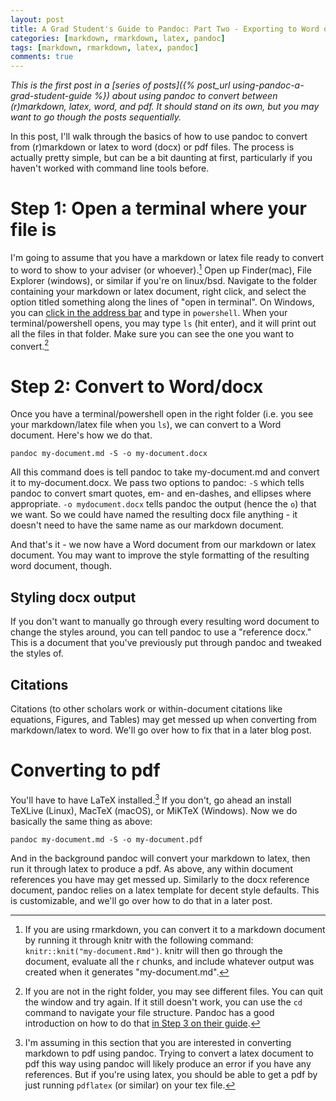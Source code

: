 ```yaml
---
layout: post
title: A Grad Student's Guide to Pandoc: Part Two - Exporting to Word or PDF
categories: [markdown, rmarkdown, latex, pandoc]
tags: [markdown, rmarkdown, latex, pandoc]
comments: true
---
```


*This is the first post in a [series of posts]({% post_url using-pandoc-a-grad-student-guide %}) about using pandoc to convert between (r)markdown, latex, word, and pdf. It should stand on its own, but you may want to go though the posts sequentially.*

In this post, I'll walk through the basics of how to use pandoc to convert from (r)markdown or latex to word (docx) or pdf files. The process is actually pretty simple, but can be a bit daunting at first, particularly if you haven't worked with command line tools before. 

# Step 1: Open a terminal where your file is

I'm going to assume that you have a markdown or latex file ready to convert to word to show to your adviser (or whoever).[^1] Open up Finder(mac), File Explorer (windows), or similar if you're on linux/bsd. Navigate to the folder containing your markdown or latex document, right click, and select the option titled something along the lines of "open in terminal". On Windows, you can [click in the address bar](http://stackoverflow.com/a/6599296/4190459)  and type in `powershell`. When your terminal/powershell opens, you may type `ls` (hit enter), and it will print out all the files in that folder. Make sure you can see the one you want to convert.[^2] 

# Step 2: Convert to Word/docx 

Once you have a terminal/powershell open in the right folder (i.e. you see your markdown/latex file when you `ls`), we can convert to a Word document. Here's how we do that. 

```
pandoc my-document.md -S -o my-document.docx
```

All this command does is tell pandoc to take my-document.md and convert it to my-document.docx. We pass two options to pandoc: `-S` which tells pandoc to convert smart quotes, em- and en-dashes, and ellipses where appropriate. `-o mydocument.docx` tells pandoc the output (hence the `o`) that we want. So we could have named the resulting docx file anything - it doesn't need to have the same name as our markdown document.

And that's it - we now have a Word document from our markdown or latex document. You may want to improve the style formatting of the resulting word document, though. 

## Styling docx output

If you don't want to manually go through every resulting word document to change the styles around, you can tell pandoc to use a "reference docx." This is a document that you've previously put through pandoc and tweaked the styles of. 

## Citations

Citations (to other scholars work or within-document citations like equations, Figures, and Tables) may get messed up when converting from markdown/latex to word. We'll go over how to fix that in a later blog post. 

# Converting to pdf

You'll have to have LaTeX installed.[^3] If you don't, go ahead an install TeXLive (Linux), MacTeX (macOS), or MiKTeX (Windows). Now we do basically the same thing as above: 

```
pandoc my-document.md -S -o my-document.pdf
```

And in the background pandoc will convert your markdown to latex, then run it through latex to produce a pdf. As above, any within document references you have may get messed up. Similarly to the docx reference document, pandoc relies on a latex template for decent style defaults. This is customizable, and we'll go over how to do that in a later post. 

[^1]: If you are using rmarkdown, you can convert it to a markdown document by running it through knitr with the following command: `knitr::knit("my-document.Rmd")`. knitr will then go through the document, evaluate all the r chunks, and include whatever output was created when it generates "my-document.md". 

[^2]: If you are not in the right folder, you may see different files. You can quit the window and try again. If it still doesn't work, you can use the `cd` command to navigate your file structure. Pandoc has a good introduction on how to do that [in Step 3 on their guide](http://pandoc.org/getting-started.html). 

[^3]: I'm assuming in this section that you are interested in converting markdown to pdf using pandoc. Trying to convert a latex document to pdf this way using pandoc will likely produce an error if you have any references. But if you're using latex, you should be able to get a pdf by just running `pdflatex` (or similar) on your tex file. 

